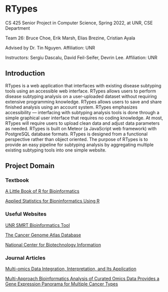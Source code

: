 # RTypes
CS 425 Senior Project in Computer Science, Spring 2022, at UNR, CSE Department

Team 26: Bruce Choe, Erik Marsh, Elias Brezine, Cristian Ayala

Advised by Dr. Tin Nguyen. Affiliation: UNR

Instructors: Sergiu Dascalu, David Feil-Seifer, Devrin Lee. Affiliation: UNR
## Introduction
RTypes is a web application that interfaces with existing disease subtyping tools using an accessible web interface. RTypes allows users to perform disease subtyping analysis on a user-uploaded dataset without requiring extensive programming knowledge. RTypes allows users to save and share finished analysis using an account system. RTypes emphasizes accessibility — interfacing with subtyping analysis tools is done through a simple graphical user interface that requires no coding knowledge. At most, RTypes will require users to upload clean data and adjust data parameters as needed. RTypes is built on Meteor (a JavaScript web framework) with PostgreSQL database formats. RTypes is designed from a functional perspective rather than object oriented. The purpose of RTypes is to provide an easy pipeline for subtyping analysis by aggregating multiple existing subtyping tools into one simple website. 

## Project Domain

### Textbook
[A Little Book of R for Bioinformatics](https://a-little-book-of-r-for-bioinformatics.readthedocs.io/en/latest/#)

[Applied Statistics for Bioninformatics Using R](https://cran.r-project.org/doc/contrib/Krijnen-IntroBioInfStatistics.pdf)

### Useful Websites
[UNR SMRT Bioinformatics Tool](https://bioinformatics.cse.unr.edu/software/SMRT/)

[The Cancer Genome Atlas Database](https://www.cancer.gov/about-nci/organization/ccg/research/structural-genomics/tcga)

[National Center for Biotechnology Information](https://www.ncbi.nlm.nih.gov/)

### Journal Articles
[Multi-omics Data Integration, Interpretation, and Its Application](https://journals.sagepub.com/doi/full/10.1177/1177932219899051)

[Multi-Approach Bioinformatics Analysis of Curated Omics Data Provides a Gene Expression Panorama for Multiple Cancer Types](https://www.frontiersin.org/articles/10.3389/fgene.2020.586602/full)

